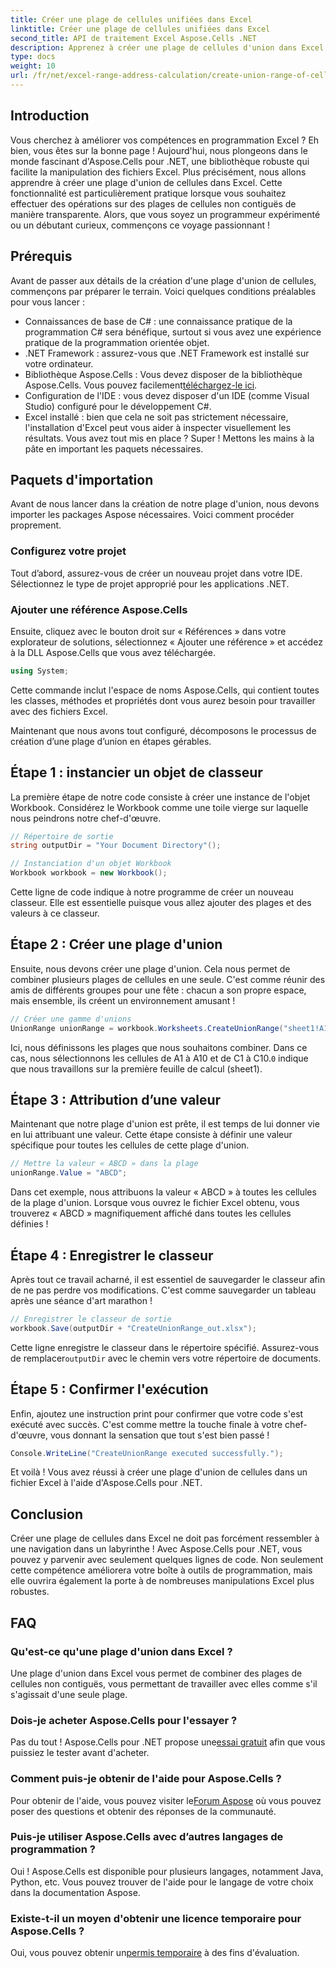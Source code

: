 ```yaml
---
title: Créer une plage de cellules unifiées dans Excel
linktitle: Créer une plage de cellules unifiées dans Excel
second_title: API de traitement Excel Aspose.Cells .NET
description: Apprenez à créer une plage de cellules d'union dans Excel à l'aide d'Aspose.Cells pour .NET en quelques étapes simples. Améliorez vos compétences Excel par programmation.
type: docs
weight: 10
url: /fr/net/excel-range-address-calculation/create-union-range-of-cells-in-excel/
---
```

## Introduction
Vous cherchez à améliorer vos compétences en programmation Excel ? Eh bien, vous êtes sur la bonne page ! Aujourd'hui, nous plongeons dans le monde fascinant d'Aspose.Cells pour .NET, une bibliothèque robuste qui facilite la manipulation des fichiers Excel. Plus précisément, nous allons apprendre à créer une plage d'union de cellules dans Excel. Cette fonctionnalité est particulièrement pratique lorsque vous souhaitez effectuer des opérations sur des plages de cellules non contiguës de manière transparente. Alors, que vous soyez un programmeur expérimenté ou un débutant curieux, commençons ce voyage passionnant !
## Prérequis
Avant de passer aux détails de la création d'une plage d'union de cellules, commençons par préparer le terrain. Voici quelques conditions préalables pour vous lancer :
- Connaissances de base de C# : une connaissance pratique de la programmation C# sera bénéfique, surtout si vous avez une expérience pratique de la programmation orientée objet.
- .NET Framework : assurez-vous que .NET Framework est installé sur votre ordinateur.
-  Bibliothèque Aspose.Cells : Vous devez disposer de la bibliothèque Aspose.Cells. Vous pouvez facilement[téléchargez-le ici](https://releases.aspose.com/cells/net/).
- Configuration de l'IDE : vous devez disposer d'un IDE (comme Visual Studio) configuré pour le développement C#.
- Excel installé : bien que cela ne soit pas strictement nécessaire, l'installation d'Excel peut vous aider à inspecter visuellement les résultats.
Vous avez tout mis en place ? Super ! Mettons les mains à la pâte en important les paquets nécessaires.
## Paquets d'importation
Avant de nous lancer dans la création de notre plage d'union, nous devons importer les packages Aspose nécessaires. Voici comment procéder proprement.
### Configurez votre projet
Tout d’abord, assurez-vous de créer un nouveau projet dans votre IDE. Sélectionnez le type de projet approprié pour les applications .NET.
### Ajouter une référence Aspose.Cells
Ensuite, cliquez avec le bouton droit sur « Références » dans votre explorateur de solutions, sélectionnez « Ajouter une référence » et accédez à la DLL Aspose.Cells que vous avez téléchargée. 
```csharp
using System;
```
Cette commande inclut l'espace de noms Aspose.Cells, qui contient toutes les classes, méthodes et propriétés dont vous aurez besoin pour travailler avec des fichiers Excel.

Maintenant que nous avons tout configuré, décomposons le processus de création d’une plage d’union en étapes gérables.
## Étape 1 : instancier un objet de classeur
La première étape de notre code consiste à créer une instance de l'objet Workbook. Considérez le Workbook comme une toile vierge sur laquelle nous peindrons notre chef-d'œuvre.
```csharp
// Répertoire de sortie
string outputDir = "Your Document Directory"();

// Instanciation d'un objet Workbook
Workbook workbook = new Workbook();
```
Cette ligne de code indique à notre programme de créer un nouveau classeur. Elle est essentielle puisque vous allez ajouter des plages et des valeurs à ce classeur.
## Étape 2 : Créer une plage d'union
Ensuite, nous devons créer une plage d'union. Cela nous permet de combiner plusieurs plages de cellules en une seule. C'est comme réunir des amis de différents groupes pour une fête : chacun a son propre espace, mais ensemble, ils créent un environnement amusant !
```csharp
// Créer une gamme d'unions
UnionRange unionRange = workbook.Worksheets.CreateUnionRange("sheet1!A1:A10,sheet1!C1:C10", 0);
```
 Ici, nous définissons les plages que nous souhaitons combiner. Dans ce cas, nous sélectionnons les cellules de A1 à A10 et de C1 à C10.`0` indique que nous travaillons sur la première feuille de calcul (sheet1).
## Étape 3 : Attribution d’une valeur
Maintenant que notre plage d'union est prête, il est temps de lui donner vie en lui attribuant une valeur. Cette étape consiste à définir une valeur spécifique pour toutes les cellules de cette plage d'union.
```csharp
// Mettre la valeur « ABCD » dans la plage
unionRange.Value = "ABCD";
```
Dans cet exemple, nous attribuons la valeur « ABCD » à toutes les cellules de la plage d'union. Lorsque vous ouvrez le fichier Excel obtenu, vous trouverez « ABCD » magnifiquement affiché dans toutes les cellules définies !
## Étape 4 : Enregistrer le classeur
Après tout ce travail acharné, il est essentiel de sauvegarder le classeur afin de ne pas perdre vos modifications. C'est comme sauvegarder un tableau après une séance d'art marathon !
```csharp
// Enregistrer le classeur de sortie
workbook.Save(outputDir + "CreateUnionRange_out.xlsx");
```
 Cette ligne enregistre le classeur dans le répertoire spécifié. Assurez-vous de remplacer`outputDir` avec le chemin vers votre répertoire de documents. 
## Étape 5 : Confirmer l'exécution
Enfin, ajoutez une instruction print pour confirmer que votre code s'est exécuté avec succès. C'est comme mettre la touche finale à votre chef-d'œuvre, vous donnant la sensation que tout s'est bien passé !
```csharp
Console.WriteLine("CreateUnionRange executed successfully.");
```
Et voilà ! Vous avez réussi à créer une plage d'union de cellules dans un fichier Excel à l'aide d'Aspose.Cells pour .NET.
## Conclusion
Créer une plage de cellules dans Excel ne doit pas forcément ressembler à une navigation dans un labyrinthe ! Avec Aspose.Cells pour .NET, vous pouvez y parvenir avec seulement quelques lignes de code. Non seulement cette compétence améliorera votre boîte à outils de programmation, mais elle ouvrira également la porte à de nombreuses manipulations Excel plus robustes. 

## FAQ
### Qu'est-ce qu'une plage d'union dans Excel ?
Une plage d'union dans Excel vous permet de combiner des plages de cellules non contiguës, vous permettant de travailler avec elles comme s'il s'agissait d'une seule plage.
### Dois-je acheter Aspose.Cells pour l'essayer ?
 Pas du tout ! Aspose.Cells pour .NET propose une[essai gratuit](https://releases.aspose.com/) afin que vous puissiez le tester avant d'acheter.
### Comment puis-je obtenir de l'aide pour Aspose.Cells ?
 Pour obtenir de l'aide, vous pouvez visiter le[Forum Aspose](https://forum.aspose.com/c/cells/9) où vous pouvez poser des questions et obtenir des réponses de la communauté.
### Puis-je utiliser Aspose.Cells avec d’autres langages de programmation ?
Oui ! Aspose.Cells est disponible pour plusieurs langages, notamment Java, Python, etc. Vous pouvez trouver de l'aide pour le langage de votre choix dans la documentation Aspose.
### Existe-t-il un moyen d'obtenir une licence temporaire pour Aspose.Cells ?
 Oui, vous pouvez obtenir un[permis temporaire](https://purchase.aspose.com/temporary-license/) à des fins d'évaluation.